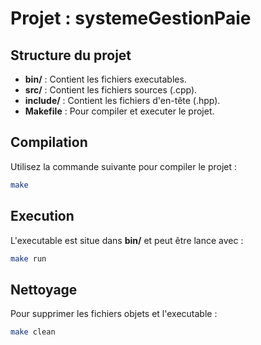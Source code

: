 # Projet : systemeGestionPaie

## Structure du projet
- **bin/** : Contient les fichiers executables.
- **src/** : Contient les fichiers sources (.cpp).
- **include/** : Contient les fichiers d'en-tête (.hpp).
- **Makefile** : Pour compiler et executer le projet.

## Compilation
Utilisez la commande suivante pour compiler le projet :
```sh
make
```

## Execution
L'executable est situe dans **bin/** et peut être lance avec :
```sh
make run
```

## Nettoyage
Pour supprimer les fichiers objets et l'executable :
```sh
make clean
```
